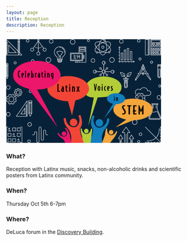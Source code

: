 ```yaml
---
layout: page
title: Reception
description: Reception
---
```


<div class="image123">
    <img src="../assets/pics/LATINXinSTEM2.png" width="420">
</div>

### What?

Reception with Latinx music, snacks, non-alcoholic drinks and scientific posters from Latinx community.

### When?

Thursday Oct 5th 6-7pm

### Where?

DeLuca forum in the [Discovery Building](https://goo.gl/maps/AeCdxxd4Qx1BGH9k6).
